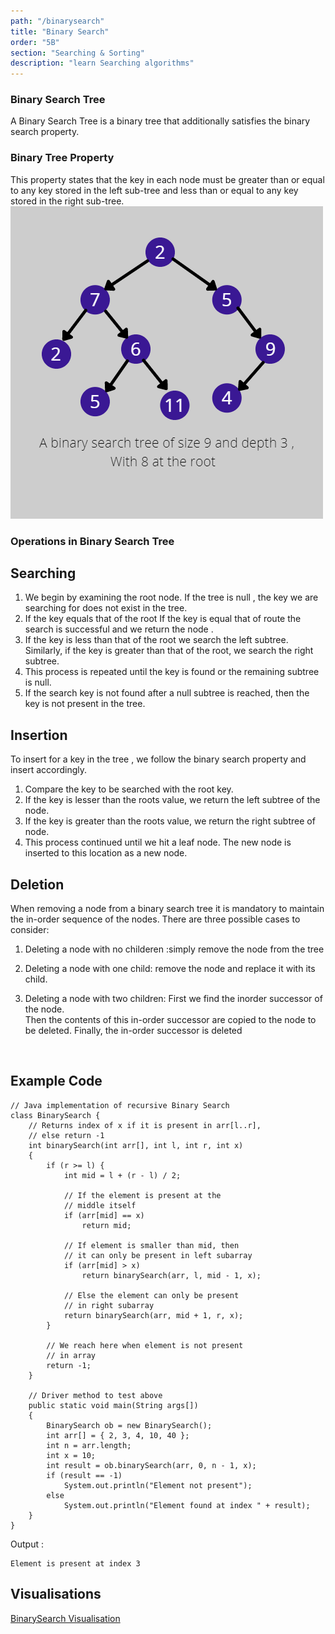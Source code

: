 ```yaml
---
path: "/binarysearch"
title: "Binary Search"
order: "5B"
section: "Searching & Sorting"
description: "learn Searching algorithms"
---
```

### Binary Search Tree
A Binary Search Tree is a binary tree that additionally satisfies the binary search property.

### Binary Tree Property 
This property states that the key in each node must be greater than or equal to any key stored in the left sub-tree  and less than or equal to any key stored in the right sub-tree.
![BinarySearchTree_diagram](images/BinarySearchTree_diagram.png)

### Operations in Binary Search Tree

## Searching
1. We begin by examining the root node. If the tree is null , the key we are searching for does not exist in the tree.
2. If the key equals that of the root If the key is equal that of route the search is successful and we return the node .
3. If the key is less than that of the root we search the left subtree. Similarly, if the key is greater than that of the root, we search the right subtree.
4. This process is repeated until the key is found or the remaining subtree is null.
5. If the search key is not found after a null subtree is reached, then the key is not present in the tree.

## Insertion
To insert for a key in the tree , we follow the binary search property and insert accordingly.
1. Compare the key to be searched with the root key.
2. If the key is lesser than the roots value, we return the left subtree of the node.
3. If the key is greater than the roots value, we return the right subtree of node.
4. This process continued until we hit a leaf node. The new node is inserted to this location as a new node.

## Deletion
When removing a node from a binary search tree it is mandatory to maintain the in-order sequence of the nodes.
There are three possible cases to consider:
1. Deleting a node with no childeren :simply remove the node from the tree 

2. Deleting a node with one child: remove the node and replace it with its child.
3. Deleting a node with two children: First we find the inorder successor of the node. <br>
Then the contents of this in-order successor are copied to the node to be deleted.
Finally, the in-order successor is deleted
<br>

## Example Code

```
// Java implementation of recursive Binary Search
class BinarySearch {
    // Returns index of x if it is present in arr[l..r],
    // else return -1
    int binarySearch(int arr[], int l, int r, int x)
    {
        if (r >= l) {
            int mid = l + (r - l) / 2;
  
            // If the element is present at the
            // middle itself
            if (arr[mid] == x)
                return mid;
  
            // If element is smaller than mid, then
            // it can only be present in left subarray
            if (arr[mid] > x)
                return binarySearch(arr, l, mid - 1, x);
  
            // Else the element can only be present
            // in right subarray
            return binarySearch(arr, mid + 1, r, x);
        }
  
        // We reach here when element is not present
        // in array
        return -1;
    }
  
    // Driver method to test above
    public static void main(String args[])
    {
        BinarySearch ob = new BinarySearch();
        int arr[] = { 2, 3, 4, 10, 40 };
        int n = arr.length;
        int x = 10;
        int result = ob.binarySearch(arr, 0, n - 1, x);
        if (result == -1)
            System.out.println("Element not present");
        else
            System.out.println("Element found at index " + result);
    }
}
```
Output : 
```
Element is present at index 3
```

## Visualisations 
[BinarySearch Visualisation](https://www.cs.usfca.edu/~galles/visualization/BST.html)
